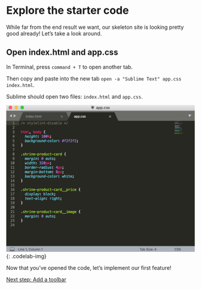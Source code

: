 <!--docs:
title: "2. Explore the starter code"
layout: landing
section: codelab
path: /codelab/2-explore/
-->

<!--
This is a simplified version of Building Beautiful Sites with MDC web
edited for a non-technical audience
-->


# Explore the starter code

While far from the end result we want, our skeleton site is looking pretty good already! Let’s take a look around.

## Open index.html and app.css

In Terminal, press `command + T` to open another tab.

Then copy and paste into the new tab `open -a "Sublime Text" app.css index.html`.

Sublime should open two files: `index.html` and `app.css`.

![Open files](img/04-open.png)
{: .codelab-img}

Now that you’ve opened the code, let’s implement our first feature!

[Next step: Add a toolbar](/web/codelab/3-toolbar/)
